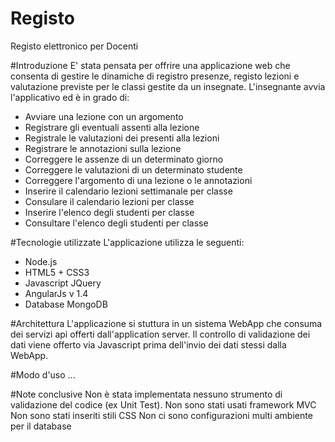 # Registo
Registo elettronico per Docenti

#Introduzione
E' stata pensata per offrire una applicazione web che consenta di gestire le dinamiche di registro presenze, registo lezioni e valutazione previste per le classi gestite da un insegnate.
L'insegnante avvia l'applicativo ed è in grado di:
- Avviare una lezione con un argomento
- Registrare gli eventuali assenti alla lezione
- Registrale le valutazioni dei presenti alla lezioni
- Registrare le annotazioni sulla lezione
- Correggere le assenze di un determinato giorno
- Correggere le valutazioni di un determinato studente
- Correggere l'argomento di una lezione o le annotazioni
- Inserire il calendario lezioni settimanale per classe
- Consulare il calendario lezioni per classe
- Inserire l'elenco degli studenti per classe
- Consultare l'elenco degli studenti per classe

#Tecnologie utilizzate
L'applicazione utilizza le seguenti:
- Node.js
- HTML5 + CSS3
- Javascript JQuery
- AngularJs v 1.4
- Database MongoDB
 
#Architettura
L'applicazione si stuttura in un sistema WebApp che consuma dei servizi api offerti dall'application server.
Il controllo di validazione dei dati viene offerto via Javascript prima dell'invio dei dati stessi dalla WebApp.

#Modo d'uso
...

#Note conclusive
Non è stata implementata nessuno strumento di validazione del codice (ex Unit Test).
Non sono stati usati framework MVC
Non sono stati inseriti stili CSS
Non ci sono configurazioni multi ambiente per il database
